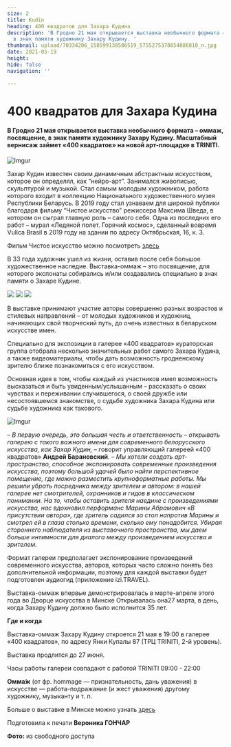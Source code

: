 ```yaml
---
size: 2
title: Kudin
heading: 400 квадратов для Захара Кудина
description: 'В Гродно 21 мая открывается выставка необычного формата – оммаж, посвящение,
  в знак памяти художнику Захару Кудину. '
thumbnail: upload/70334206_158599138586519_5755275378654886810_n.jpg
date: 2021-05-19
height: 
hide: false
navigation: ''

---
```

# 400 квадратов для Захара Кудина

#### В Гродно 21 мая открывается выставка необычного формата – оммаж, посвящение, в знак памяти художнику Захару Кудину. Масштабный вернисаж займет «400 квадратов» на новой арт-площадке в TRINITI.

![Imgur](https://imgur.com/Uxdzvbi.jpg)

Захар Кудин известен своим динамичным абстрактным искусством, которое он определял, как “нейро-арт”. Занимался живописью, скульптурой и музыкой. Стал самым молодым художником, работа которого входит в коллекцию Национального художественного музея Республики Беларусь. В 2019 году стал узнаваем для широкой публики благодаря фильму “Чистое искусство” режиссера Максима Шведа, в котором он сыграл главную роль – самого себя. Одна из последних его работ – мурал «Ледяной полет. Горячий космос», сделанный вовремя Vulica Brasil в 2019 году на здании по адресу Октябрьская, 16, к. 3. 

Фильм Чистое искусство можно посмотреть [здесь](https://www.youtube.com/watch?v=zqFSn3PAJdA&list=PLQ_g4KGZa4yEjp8zuFTul6Oz4vcip2LwE)

В 33 года художник ушел из жизни, оставив после себя большое художественное наследие. Выставка-оммаж – это посвящение, для которого экспонаты собирались и/или создавались специально в знак памяти о Захаре Кудине. 

<div class="gallery3">
<!-- Смените gallery2 на gallery3 или gallery4, цифра определяет количество картинок в одном ряду -->
<a href="https://imgur.com/JKxa1GX"><img src="https://imgur.com/JKxa1GX.jpeg"></a>
<a href="https://imgur.com/ioWOsuT"><img src="https://imgur.com/ioWOsuT.jpeg"></a>
<a href="https://imgur.com/17xzsV8"><img src="https://imgur.com/17xzsV8.jpeg"></a>
</div>

В выставке принимают участие авторы совершенно разных возрастов и стилевых направлений – от молодых художников и художниц, начинающих свой творческий путь, до очень известных в беларуском искусстве имен. 

Специально для экспозиции в галерее «400 квадратов» кураторская группа отобрала несколько значительных работ самого Захара Кудина, а также видеоматериалы, чтобы дать возможность гродненскому зрителю ближе познакомиться с его искусством.

Основная идея в том, чтобы каждый из участников имел возможность высказаться и быть увиденным/услышанным – рассказать о своих чувствах и переживании случившегося, о своей дружбе или несостоявшемся знакомстве, о судьбе художника Захара Кудина или судьбе художника как такового.

![Imgur](https://imgur.com/BhI3NLO.jpg)

_– В первую очередь, это большая честь и ответственность – открывать галерею с такого важного имени для современного белорусского искусства, как Захар Кудин,_ – говорит управляющий галереей «400 квадратов» **Андрей Барановский**. _– Мы хотели создать арт-пространство, способное экспонировать современные произведения искусства, поэтому большой удачей было найти перспективное помещение, где можно разместить крупноформатные работы. Мы решили убрать посредника между зрителем и автором: в нашей галерее нет смотрителей, охранников и гидов в классическом понимании. На то, чтобы оставить зрителя наедине с произведениями искусства, нас вдохновил перформанс Марины Абрамович «В присутствии автора», где зритель садился за стол напротив Марины и смотрел ей в глаза столько времени, сколько ему понадобится. Убирая стороннего наблюдателя из выставочного пространства, мы даем больше интимности для диалога между произведением искусства и зрителем._

Формат галереи предполагает экспонирование произведений современного искусства, авторов, которых часто сложно понять без дополнительной информации, поэтому для каждой выставки будет подготовлен аудиогид (приложение izi.TRAVEL).

Выставка-оммаж впервые демонстрировалась в марте-апреле этого года во Дворце искусства в Минске Открывалась она27 марта, в день, когда Захару Кудину должно было исполнится 35 лет.

**Где и когда**

Выставка-оммаж Захару Кудину откроется 21 мая в 19:00 в галерее «400 квадратов», по адресу Янки Купалы 87 (ТРЦ TRINITI, 2-й уровень). 

Выставка продлится до 27 июня.

Часы работы галереи совпадают с работой TRINITI 09:00 - 22:00

**Омма́ж** (от фр. hommage — признательность, дань уважения) в искусстве — работа-подражание (и жест уважения) другому художнику, музыканту и т. п.

Больше о выставке в Минске можно узнать [здесь](https://chrysalismag.by/project/navsegda-33)

Подготовила к печати **Вероника ГОНЧАР**

**Фото:** из свободного доступа